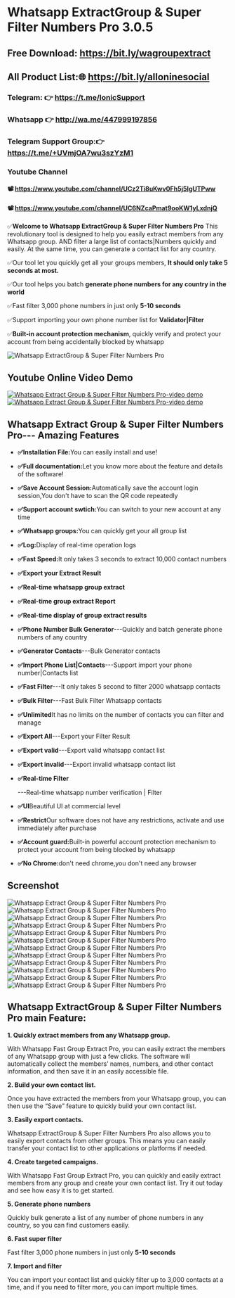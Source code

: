 # Whatsapp ExtractGroup & Super Filter Numbers Pro 3.0.5

## Free Download: https://bit.ly/wagroupextract
## All Product List:🌐 https://bit.ly/alloninesocial
### Telegram: 👉 https://t.me/IonicSupport   
### Whatsapp  👉 http://wa.me/447999197856
### Telegram Support Group:👉 https://t.me/+UVmjOA7wu3szYzM1

### Youtube Channel 
#### 📽 https://www.youtube.com/channel/UCz2Ti8uKwv0Fh5j5IgUTPww
#### 📽 https://www.youtube.com/channel/UC6NZcaPmat9ooKW1yLxdnjQ
<p>
    ✅<strong>Welcome to Whatsapp ExtractGroup & Super Filter Numbers Pro</strong> This revolutionary tool is designed to
    help you easily extract members from any Whatsapp group. AND filter a large list of contacts|Numbers quickly and
    easily.
    At the same time, you can generate a contact list for any country.
</p>

<p>✅Our tool let you quickly get all your groups members, <strong>It should only take 5 seconds at most.</strong></p>
<p>✅Our tool helps you batch <strong>generate phone numbers for any country in the world</strong></p>
<p>✅Fast filter 3,000 phone numbers in just only <strong>5-10 seconds</strong></p>
<p>✅Support importing your own phone number list for <strong>Validator|Filter</strong></p>
<p>✅<strong>Built-in account protection mechanism</strong>, quickly verify and protect your account from being
    accidentally blocked by
    whatsapp</p>

<img src="https://i.ibb.co/Wk0trPd/fast.png" alt="Whatsapp ExtractGroup & Super Filter Numbers Pro"/>

<h2><strong>Youtube Online Video Demo</strong></h2>
<a href="https://youtu.be/h_RmnMEJ3sM">
    <img src="https://i.ibb.co/xzxBQWw/ytbdemo.png" alt="Whatsapp Extract Group & Super Filter Numbers Pro-video demo"/>
</a>
<a href="https://youtu.be/h_RmnMEJ3sM">
    <img src="https://i.ibb.co/S0yZv2r/watchbtn.jpg"
         alt="Whatsapp Extract Group & Super Filter Numbers Pro-video demo"/>
</a>

<h2><strong>Whatsapp Extract Group & Super Filter Numbers Pro--- Amazing Features</strong></h2>
<ul><li><p><strong>✅Installation File:</strong>You can easily install and use!</p></li>
    <li><p><strong>✅Full documentation:</strong>Let you know more about the feature and details of the software!</p>
    </li>
    <li><p><strong>✅Save Account Session:</strong>Automatically save the account login session,You don't have to scan
        the QR code repeatedly</p></li>
    <li><p><strong>✅Support account swtich:</strong>You can switch to your new account at any time</p></li>
    <li><p><strong>✅Whatsapp groups:</strong>You can quickly get your all group list</p></li>
    <li><p><strong>✅Log:</strong>Display of real-time operation logs</p></li>
    <li><p><strong>✅Fast Speed:</strong>It only takes 3 seconds to extract 10,000 contact numbers</p></li>
    <li><p><strong>✅Export your Extract Result</strong></p></li>
    <li><p><strong>✅Real-time whatsapp group extract</strong></p></li>
    <li><p><strong>✅Real-time group extract Report</strong></p></li>
    <li><p><strong>✅Real-time display of group extract results</strong></p></li>
    <li><p><strong>✅Phone Number Bulk Generator</strong>---Quickly and batch generate phone numbers of any country</p>
    </li>
    <li><p><strong>✅Generator Contacts</strong>---Bulk Generator contacts</p></li>
    <li><p><strong>✅Import Phone List|Contacts</strong>---Support import your phone number|Contacts list</p></li>
    <li><p><strong>✅Fast Filter</strong>---It only takes 5 second to filter 2000 whatsapp contacts</p></li>
    <li><p><strong>✅Bulk Filter</strong>---Fast Bulk Filter Whatsapp contacts </p></li>
    <li><p><strong>✅Unlimited</strong>It has no limits on the number of contacts you can filter and manage</p></li>
    <li><p><strong>✅Export All</strong>---Export your Filter Result</p></li>
    <li><p><strong>✅Export valid</strong>---Export valid whatsapp contact list</p></li>
    <li><p><strong>✅Export invalid</strong>---Export invalid whatsapp contact list</p></li>
    <li><p><strong>✅Real-time Filter</strong></p>---Real-time whatsapp number verification | Filter</li>
    <li><p><strong>✅UI</strong>Beautiful UI at commercial level</p></li>
    <li><p><strong>✅Restrict</strong>Our software does not have any restrictions, activate and use immediately after
        purchase</p></li>
    <li><p><strong>✅Account guard:</strong>Built-in powerful account protection mechanism to protect your account from
        being blocked by whatsapp</p></li>
    <li><p><strong>✅No Chrome:</strong>don't need chrome,you don't need any browser</p></li>
</ul>

<h2><strong>Screenshot</strong></h2>
<img src="https://i.ibb.co/LYGqnKd/01.png" alt="Whatsapp Extract Group & Super Filter Numbers Pro">
<img src="https://i.ibb.co/4sFxBvW/02.png" alt="Whatsapp Extract Group & Super Filter Numbers Pro">
<img src="https://i.ibb.co/wKZWVGx/03.png" alt="Whatsapp Extract Group & Super Filter Numbers Pro">
<img src="https://i.ibb.co/phdqtDG/04.png" alt="Whatsapp Extract Group & Super Filter Numbers Pro">
<img src="https://i.ibb.co/MGcGzJf/05.png" alt="Whatsapp Extract Group & Super Filter Numbers Pro">
<img src="https://i.ibb.co/jWB1cFc/06.png" alt="Whatsapp Extract Group & Super Filter Numbers Pro">
<img src="https://i.ibb.co/DDS3J60/07.png" alt="Whatsapp Extract Group & Super Filter Numbers Pro">
<img src="https://i.ibb.co/PWwHfCY/08.png" alt="Whatsapp Extract Group & Super Filter Numbers Pro">
<img src="https://i.ibb.co/ChhJddn/09.png" alt="Whatsapp Extract Group & Super Filter Numbers Pro">
<img src="https://i.ibb.co/Hq9B12M/10.png" alt="Whatsapp Extract Group & Super Filter Numbers Pro">
<img src="https://i.ibb.co/NFBHsP8/11.png" alt="Whatsapp Extract Group & Super Filter Numbers Pro">
<img src="https://i.ibb.co/qFj9SXk/12.png" alt="Whatsapp Extract Group & Super Filter Numbers Pro">


<h2><strong>Whatsapp ExtractGroup & Super Filter Numbers Pro main Feature:</strong></h2>
<p><strong>1. Quickly extract members from any Whatsapp group.</strong></p>
<p>
    With Whatsapp Fast Group Extract Pro, you can easily extract the members of any Whatsapp group with just a few
    clicks. The software will automatically collect the members’ names, numbers, and other contact information, and then save it in an easily accessible file.
</p>

<p><strong>2. Build your own contact list.</strong></p>
<p>Once you have extracted the members from your Whatsapp group, you can then use the “Save” feature to quickly build
    your own contact list.</p>

<p><strong>3. Easily export contacts.</strong></p>
<p>Whatsapp ExtractGroup & Super Filter Numbers Pro also allows you to easily export contacts from other groups. This
    means you can easily transfer your contact list to other applications or platforms if needed.</p>
<p><strong>4. Create targeted campaigns.</strong></p>
<p>With Whatsapp Fast Group Extract Pro, you can quickly and easily extract members from any group and create your own
    contact list. Try it out today and see how easy it is to get started.</p>

<p><strong>5. Generate phone numbers</strong></p>
<p>Quickly bulk generate a list of any number of phone numbers in any country, so you can find customers easily.</p>

<p><strong>6. Fast super filter</strong></p>
<p>Fast filter 3,000 phone numbers in just only <strong>5-10 seconds</strong></p>

<p><strong>7. Import and filter</strong></p>
<p>You can import your contact list and quickly filter up to 3,000 contacts at a time, and if you need to filter more, you can import multiple times.</p>





